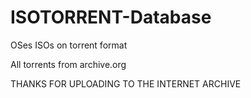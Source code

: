 # ISOTORRENT-Database
OSes ISOs on torrent format

All torrents from archive.org

THANKS FOR UPLOADING TO THE INTERNET ARCHIVE
